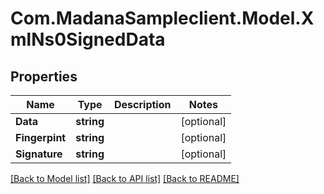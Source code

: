 
# Com.MadanaSampleclient.Model.XmlNs0SignedData

## Properties

Name | Type | Description | Notes
------------ | ------------- | ------------- | -------------
**Data** | **string** |  | [optional] 
**Fingerpint** | **string** |  | [optional] 
**Signature** | **string** |  | [optional] 

[[Back to Model list]](../README.md#documentation-for-models)
[[Back to API list]](../README.md#documentation-for-api-endpoints)
[[Back to README]](../README.md)

